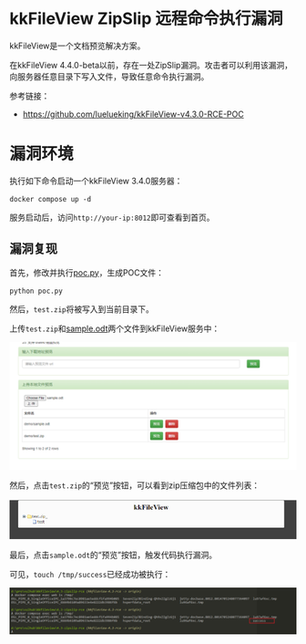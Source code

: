 # kkFileView ZipSlip 远程命令执行漏洞

kkFileView是一个文档预览解决方案。

在kkFileView 4.4.0-beta以前，存在一处ZipSlip漏洞。攻击者可以利用该漏洞，向服务器任意目录下写入文件，导致任意命令执行漏洞。

参考链接：

- <https://github.com/luelueking/kkFileView-v4.3.0-RCE-POC>

# 漏洞环境

执行如下命令启动一个kkFileView 3.4.0服务器：

```
docker compose up -d
```

服务启动后，访问`http://your-ip:8012`即可查看到首页。

## 漏洞复现

首先，修改并执行[poc.py](poc.py)，生成POC文件：

```
python poc.py
```

然后，`test.zip`将被写入到当前目录下。

上传`test.zip`和[sample.odt](sample.odt)两个文件到kkFileView服务中：

![](1.png)

然后，点击`test.zip`的“预览”按钮，可以看到zip压缩包中的文件列表：

![](2.png)

最后，点击`sample.odt`的“预览”按钮，触发代码执行漏洞。

可见，`touch /tmp/success`已经成功被执行：

![](3.png)
